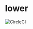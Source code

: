 # lower

![CircleCI](https://circleci.com/gh/FormulaPages/lower.svg?style=shield&circle-token=:circle-token)
